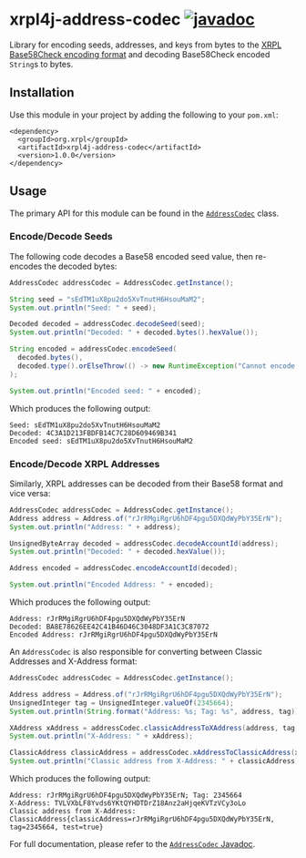 # xrpl4j-address-codec [![javadoc](https://javadoc.io/badge2/org.xrpl/xrpl4j-address-codec/javadoc.svg?color=blue)](https://javadoc.io/doc/org.xrpl/xrpl4j-address-codec)

Library for encoding seeds, addresses, and keys from bytes to the [XRPL Base58Check encoding format](https://xrpl.org/base58-encodings.html) and decoding Base58Check encoded `String`s to bytes.

## Installation
Use this module in your project by adding the following to your `pom.xml`:
```
<dependency>
  <groupId>org.xrpl</groupId>
  <artifactId>xrpl4j-address-codec</artifactId>
  <version>1.0.0</version>
</dependency>
```

## Usage
The primary API for this module can be found in the [`AddressCodec`](./src/main/java/org/xrpl/xrpl4j/codec/addresses/AddressCodec.java) class.

### Encode/Decode Seeds
The following code decodes a Base58 encoded seed value, then re-encodes the decoded bytes:
```java
AddressCodec addressCodec = AddressCodec.getInstance();

String seed = "sEdTM1uX8pu2do5XvTnutH6HsouMaM2";
System.out.println("Seed: " + seed);

Decoded decoded = addressCodec.decodeSeed(seed);
System.out.println("Decoded: " + decoded.bytes().hexValue());

String encoded = addressCodec.encodeSeed(
  decoded.bytes(),
  decoded.type().orElseThrow(() -> new RuntimeException("Cannot encode seed without version type."))
);

System.out.println("Encoded seed: " + encoded);
```

Which produces the following output:
```
Seed: sEdTM1uX8pu2do5XvTnutH6HsouMaM2
Decoded: 4C3A1D213FBDFB14C7C28D609469B341
Encoded seed: sEdTM1uX8pu2do5XvTnutH6HsouMaM2
```

### Encode/Decode XRPL Addresses
Similarly, XRPL addresses can be decoded from their Base58 format and vice versa:
```java
AddressCodec addressCodec = AddressCodec.getInstance();
Address address = Address.of("rJrRMgiRgrU6hDF4pgu5DXQdWyPbY35ErN");
System.out.println("Address: " + address);

UnsignedByteArray decoded = addressCodec.decodeAccountId(address);
System.out.println("Decoded: " + decoded.hexValue());

Address encoded = addressCodec.encodeAccountId(decoded);

System.out.println("Encoded Address: " + encoded);
```

Which produces the following output:
```
Address: rJrRMgiRgrU6hDF4pgu5DXQdWyPbY35ErN
Decoded: BA8E78626EE42C41B46D46C3048DF3A1C3C87072
Encoded Address: rJrRMgiRgrU6hDF4pgu5DXQdWyPbY35ErN
```

An `AddressCodec` is also responsible for converting between Classic Addresses and X-Address format:
```java
AddressCodec addressCodec = AddressCodec.getInstance();

Address address = Address.of("rJrRMgiRgrU6hDF4pgu5DXQdWyPbY35ErN");
UnsignedInteger tag = UnsignedInteger.valueOf(2345664);
System.out.println(String.format("Address: %s; Tag: %s", address, tag));

XAddress xAddress = addressCodec.classicAddressToXAddress(address, tag, true);
System.out.println("X-Address: " + xAddress);

ClassicAddress classicAddress = addressCodec.xAddressToClassicAddress(xAddress);
System.out.println("Classic address from X-Address: " + classicAddress);
```

Which produces the following output:
```
Address: rJrRMgiRgrU6hDF4pgu5DXQdWyPbY35ErN; Tag: 2345664
X-Address: TVLVXbLF8Yvds6YKtQYHDTDrZ18Anz2aHjqeKVTzVCy3oLo
Classic address from X-Address: ClassicAddress{classicAddress=rJrRMgiRgrU6hDF4pgu5DXQdWyPbY35ErN, tag=2345664, test=true}
```

For full documentation, please refer to the [`AddressCodec` Javadoc](https://www.javadoc.io/doc/org.xrpl/xrpl4j-address-codec/latest/org/xrpl/xrpl4j/codec/addresses/AddressCodec.html).
